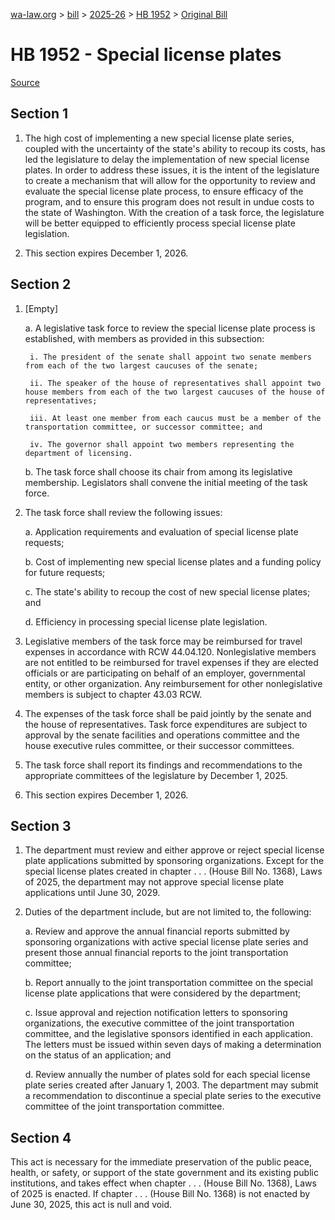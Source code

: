 [wa-law.org](/) > [bill](/bill/) > [2025-26](/bill/2025-26/) > [HB 1952](/bill/2025-26/hb/1952/) > [Original Bill](/bill/2025-26/hb/1952/1/)

# HB 1952 - Special license plates

[Source](http://lawfilesext.leg.wa.gov/biennium/2025-26/Pdf/Bills/House%20Bills/1952.pdf)

## Section 1
1. The high cost of implementing a new special license plate series, coupled with the uncertainty of the state's ability to recoup its costs, has led the legislature to delay the implementation of new special license plates. In order to address these issues, it is the intent of the legislature to create a mechanism that will allow for the opportunity to review and evaluate the special license plate process, to ensure efficacy of the program, and to ensure this program does not result in undue costs to the state of Washington. With the creation of a task force, the legislature will be better equipped to efficiently process special license plate legislation.

2. This section expires December 1, 2026.

## Section 2
1. [Empty]

    a. A legislative task force to review the special license plate process is established, with members as provided in this subsection:

        i. The president of the senate shall appoint two senate members from each of the two largest caucuses of the senate;

        ii. The speaker of the house of representatives shall appoint two house members from each of the two largest caucuses of the house of representatives;

        iii. At least one member from each caucus must be a member of the transportation committee, or successor committee; and

        iv. The governor shall appoint two members representing the department of licensing.

    b. The task force shall choose its chair from among its legislative membership. Legislators shall convene the initial meeting of the task force.

2. The task force shall review the following issues:

    a. Application requirements and evaluation of special license plate requests;

    b. Cost of implementing new special license plates and a funding policy for future requests;

    c. The state's ability to recoup the cost of new special license plates; and

    d. Efficiency in processing special license plate legislation.

3. Legislative members of the task force may be reimbursed for travel expenses in accordance with RCW 44.04.120. Nonlegislative members are not entitled to be reimbursed for travel expenses if they are elected officials or are participating on behalf of an employer, governmental entity, or other organization. Any reimbursement for other nonlegislative members is subject to chapter 43.03 RCW.

4. The expenses of the task force shall be paid jointly by the senate and the house of representatives. Task force expenditures are subject to approval by the senate facilities and operations committee and the house executive rules committee, or their successor committees.

5. The task force shall report its findings and recommendations to the appropriate committees of the legislature by December 1, 2025.

6. This section expires December 1, 2026.

## Section 3
1. The department must review and either approve or reject special license plate applications submitted by sponsoring organizations. Except for the special license plates created in chapter . . . (House Bill No. 1368), Laws of 2025, the department may not approve special license plate applications until June 30, 2029.

2. Duties of the department include, but are not limited to, the following:

    a. Review and approve the annual financial reports submitted by sponsoring organizations with active special license plate series and present those annual financial reports to the joint transportation committee;

    b. Report annually to the joint transportation committee on the special license plate applications that were considered by the department;

    c. Issue approval and rejection notification letters to sponsoring organizations, the executive committee of the joint transportation committee, and the legislative sponsors identified in each application. The letters must be issued within seven days of making a determination on the status of an application; and

    d. Review annually the number of plates sold for each special license plate series created after January 1, 2003. The department may submit a recommendation to discontinue a special plate series to the executive committee of the joint transportation committee.

## Section 4
This act is necessary for the immediate preservation of the public peace, health, or safety, or support of the state government and its existing public institutions, and takes effect when chapter . . . (House Bill No. 1368), Laws of 2025 is enacted. If chapter . . . (House Bill No. 1368) is not enacted by June 30, 2025, this act is null and void.

